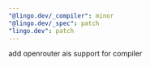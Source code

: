 ```yaml
---
"@lingo.dev/_compiler": minor
"@lingo.dev/_spec": patch
"lingo.dev": patch
---
```


add openrouter ais support for compiler
